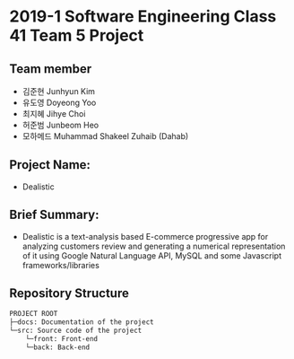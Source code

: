 # 2019-1 Software Engineering Class 41 Team 5 Project

## Team member

- 김준현 Junhyun Kim
- 유도영 Doyeong Yoo
- 최지혜 Jihye Choi
- 허준범 Junbeom Heo
- 모하메드 Muhammad Shakeel Zuhaib (Dahab)

## Project Name:

- Dealistic

## Brief Summary:

- Dealistic is a text-analysis based E-commerce progressive app for analyzing customers review and generating a numerical representation of it using Google Natural Language API, MySQL and some Javascript frameworks/libraries

## Repository Structure

```bash
PROJECT ROOT
├─docs: Documentation of the project
└─src: Source code of the project
    └─front: Front-end
    └─back: Back-end
```
